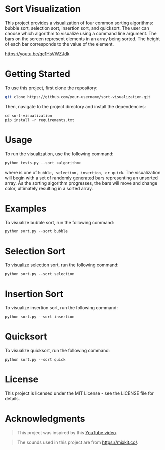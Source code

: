 # Sort Visualization

This project provides a visualization of four common sorting algorithms: bubble sort, selection sort, insertion sort, and quicksort. The user can choose which algorithm to visualize using a command line argument. The bars on the screen represent elements in an array being sorted. The height of each bar corresponds to the value of the element.

https://youtu.be/qc1HsVWZJdk

# Getting Started
To use this project, first clone the repository:
```bash
git clone https://github.com/your-username/sort-visualization.git
```

Then, navigate to the project directory and install the dependencies:
```
cd sort-visualization
pip install -r requirements.txt
```
# Usage
To run the visualization, use the following command:
```python
python tests.py --sort <algorithm>
```
where <algorithm> is one of `bubble, selection, insertion, or quick`. The visualization will begin with a set of randomly generated bars representing an unsorted array. As the sorting algorithm progresses, the bars will move and change color, ultimately resulting in a sorted array.

# Examples
To visualize bubble sort, run the following command:
```python
python sort.py --sort bubble
```
# Selection Sort
To visualize selection sort, run the following command:
```
python sort.py --sort selection
```
# Insertion Sort
To visualize insertion sort, run the following command:
```
python sort.py --sort insertion
```
# Quicksort
To visualize quicksort, run the following command:
```
python sort.py --sort quick
```
# License
This project is licensed under the MIT License - see the LICENSE file for details.
# Acknowledgments
> This project was inspired by this [YouTube video](https://www.youtube.com/watch?v=kPRA0W1kECg).

> The sounds used in this project are from https://mixkit.co/.
